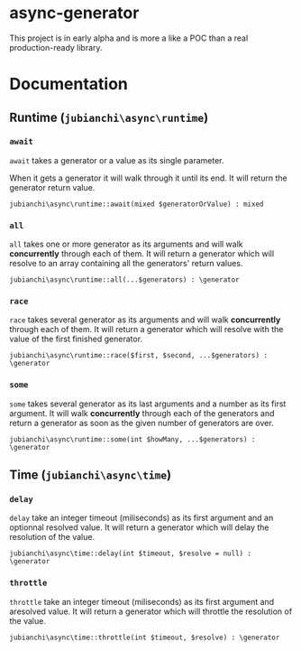 # async-generator

This project is in early alpha and is more a like a POC than a real production-ready library.

# Documentation

## Runtime (`jubianchi\async\runtime`)

### `await`

`await` takes a generator or a value as its single parameter.
 
When it gets a generator it will walk through it until its end. It will return the generator 
return value.

`jubianchi\async\runtime::await(mixed $generatorOrValue) : mixed`

### `all`

`all` takes one or more generator as its arguments and will walk **concurrently** through each of them. It will return 
a generator which will resolve to an array containing all the generators' return values.

`jubianchi\async\runtime::all(...$generators) : \generator`

### `race`

`race` takes several generator as its arguments and will walk **concurrently** through each of them. It will return 
a generator which will resolve with the value of the first finished generator.

`jubianchi\async\runtime::race($first, $second, ...$generators) : \generator`

### `some`

`some` takes several generator as its last arguments and a number as its first argument. It will walk **concurrently** 
through each of the generators and return a generator as soon as the given number of generators are over.

`jubianchi\async\runtime::some(int $howMany, ...$generators) : \generator`

## Time (`jubianchi\async\time`)

### `delay`

`delay` take an integer timeout (miliseconds) as its first argument and an optionnal resolved value. It will return a 
generator which will delay the resolution of the value.

`jubianchi\async\time::delay(int $timeout, $resolve = null) : \generator`

### `throttle`

`throttle` take an integer timeout (miliseconds) as its first argument and aresolved value. It will return a 
generator which will throttle the resolution of the value.

`jubianchi\async\time::throttle(int $timeout, $resolve) : \generator`
